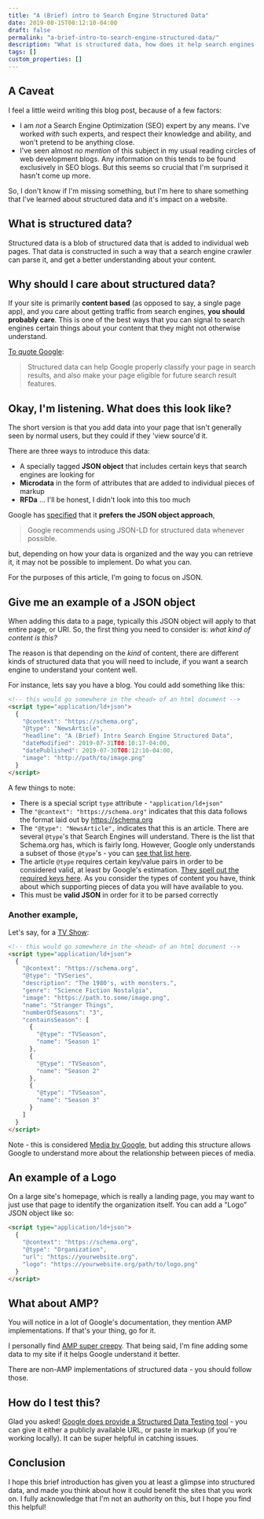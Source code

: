 ```yaml
---
title: "A (Brief) intro to Search Engine Structured Data"
date: 2019-08-15T08:12:10-04:00
draft: false
permalink: "a-brief-intro-to-search-engine-structured-data/"
description: "What is structured data, how does it help search engines understand your content, and how to add it to your site."
tags: []
custom_properties: []
---
```


## A Caveat

I feel a little weird writing this blog post, because of a few factors:

- I am _not_ a Search Engine Optimization (SEO) expert by any means. I've worked _with_ such experts, and respect their knowledge and ability, and won't pretend to be anything close.
- I've seen almost _no mention_ of this subject in my usual reading circles of web development blogs. Any information on this tends to be found exclusively in SEO blogs. But this seems so crucial that I'm surprised it hasn't come up more.

So, I don't know if I'm missing something, but I'm here to share something that I've learned about structured data and it's impact on a website.

## What is structured data?

Structured data is a blob of structured data that is added to individual web pages. That data is constructed in such a way that a search engine crawler can parse it, and get a better understanding about your content.

## Why should I care about structured data?

If your site is primarily **content based** (as opposed to say, a single page app), and you care about getting traffic from search engines, **you should probably care**. This is one of the best ways that you can signal to search engines certain things about your content that they might not otherwise understand.

[To quote Google](https://developers.google.com/search/docs/guides/search-features):

> Structured data can help Google properly classify your page in search results, and also make your page eligible for future search result features.

## Okay, I'm listening. What does this look like?

The short version is that you add data into your page that isn't generally seen by normal users, but they could if they 'view source'd it.

There are three ways to introduce this data:

- A specially tagged **JSON object** that includes certain keys that search engines are looking for
- **Microdata** in the form of attributes that are added to individual pieces of markup
- **RFDa** ... I'll be honest, I didn't look into this too much

Google has [specified](https://developers.google.com/search/docs/guides/intro-structured-data#structured-data-format) that it **prefers the JSON object approach**,

> Google recommends using JSON-LD for structured data whenever possible.

but, depending on how your data is organized and the way you can retrieve it, it may not be possible to implement. Do what you can.

For the purposes of this article, I'm going to focus on JSON.

## Give me an example of a JSON object

When adding this data to a page, typically this JSON object will apply to that entire page, or URI. So, the first thing you need to consider is: _what kind of content is this?_

The reason is that depending on the _kind_ of content, there are different kinds of structured data that you will need to include, if you want a search engine to understand your content well.

For instance, lets say you have a blog. You could add something like this:

```html
<!-- this would go somewhere in the <head> of an html document -->
<script type="application/ld+json">
  {
    "@context": "https://schema.org",
    "@type": "NewsArticle",
    "headline": "A (Brief) Intro Search Engine Structured Data",
    "dateModified": 2019-07-31T08:10:17-04:00,
    "datePublished": 2019-07-30T08:12:10-04:00,
    "image": "http://path/to/image.png"
  }
</script>
```

A few things to note:

- There is a special script `type` attribute - `"application/ld+json"`
- The `"@context": "https://schema.org"` indicates that this data follows the format laid out by <https://schema.org>
- The `"@type": "NewsArticle",` indicates that this is an article. There are several `@type`'s that Search Engines will understand. There is the list that Schema.org has, which is fairly long. However, Google only understands a subset of those `@type`'s - you can [see that list here](https://developers.google.com/search/docs/guides/mark-up-content#content_types).
- The article `@type` requires certain key/value pairs in order to be considered valid, at least by Google's estimation. [They spell out the required keys here](https://developers.google.com/search/docs/data-types/article#type_definitions). As you consider the types of content you have, think about which supporting pieces of data you will have available to you.
- This must be **valid JSON** in order for it to be parsed correctly

### Another example,

Let's say, for a [TV Show](https://developers.google.com/actions/media/reference/data-specification/tv-shows-specification):

```html
<!-- this would go somewhere in the <head> of an html document -->
<script type="application/ld+json">
  {
    "@context": "https://schema.org",
    "@type": "TVSeries",
    "description": "The 1980's, with monsters.",
    "genre": "Science Fiction Nostalgia",
    "image": "https://path.to.some/image.png",
    "name": "Stranger Things",
    "numberOfSeasons": "3",
    "containsSeason": [
      {
        "@type": "TVSeason",
        "name": "Season 1"
      },
      {
        "@type": "TVSeason",
        "name": "Season 2"
      },
      {
        "@type": "TVSeason",
        "name": "Season 3"
      }
    ]
  }
</script>
```

Note - this is considered [Media by Google](https://developers.google.com/search/docs/data-types/media), but adding this structure allows Google to understand more about the relationship between pieces of media.

## An example of a Logo

On a large site's homepage, which is really a landing page, you may want to just use that page to identify the organization itself. You can add a "Logo" JSON object like so:

```html
<script type="application/ld+json">
  {
    "@context": "https://schema.org",
    "@type": "Organization",
    "url": "https://yourwebsite.org",
    "logo": "https://yourwebsite.org/path/to/logo.png"
  }
</script>
```

## What about AMP?

You will notice in a lot of Google's documentation, they mention AMP implementations. If that's your thing, go for it.

I personally find [AMP super creepy](https://adactio.com/journal/tags/amp). That being said, I'm fine adding some data to my site if it helps Google understand it better.

There are non-AMP implementations of structured data - you should follow those.

## How do I test this?

Glad you asked! [Google does provide a Structured Data Testing tool](https://search.google.com/structured-data/testing-tool#) - you can give it either a publicly available URL, or paste in markup (if you're working locally). It can be super helpful in catching issues.

## Conclusion

I hope this brief introduction has given you at least a glimpse into structured data, and made you think about how it could benefit the sites that you work on. I fully acknowledge that I'm not an authority on this, but I hope you find this helpful!
